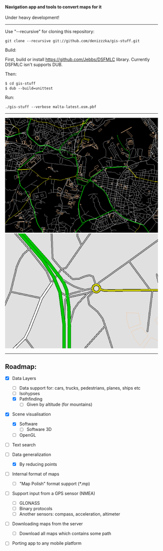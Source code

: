 #### Navigation app and tools to convert maps for it

Under heavy development!
* * *
Use "--recursive" for cloning this repository:
```
git clone --recursive git://github.com/denizzzka/gis-stuff.git
```
Build:

First, build or install https://github.com/Jebbs/DSFMLC library. Currently DSFMLC isn't supports DUB.

Then:

```
$ cd gis-stuff
$ dub --build=unittest
```
Run:
```
./gis-stuff --verbose malta-latest.osm.pbf
```

* * *
![Image](screenshots/malta_lines_3_colored.png)
![Image](screenshots/roads_render.png)
* * *

Roadmap:
--------------

- [x] Data Layers
    - [ ] Data support for: cars, trucks, pedestrians, planes, ships etc
    - [ ] Isohypses
    - [x] Pathfinding
        - [ ] Given by altitude (for mountains)

- [x] Scene visualisation
    - [x] Software
        - [ ] Software 3D
    - [ ] OpenGL

- [ ] Text search

- [ ] Data generalization
    - [x] By reducing points

- [ ] Internal format of maps
    - [ ] "Map Polish" format support (*.mp)

- [ ] Support input from a GPS sensor (NMEA)
    - [ ] GLONASS
    - [ ] Binary protocols
    - [ ] Another sensors: compass, acceleration, altimeter

- [ ] Downloading maps from the server
    - [ ] Download all maps which contains some path

- [ ] Porting app to any mobile platform
